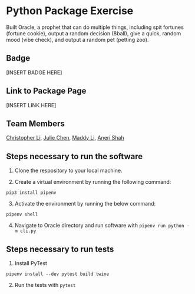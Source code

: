 # Python Package Exercise

Built Oracle, a prophet that can do multiple things, including spit fortunes (fortune cookie),
output a random decision (8ball), give a quick, random mood (vibe check), and output a random 
pet (petting zoo). 

## Badge
[INSERT BADGE HERE]

## Link to Package Page
[INSERT LINK HERE]




## Team Members
[Christopher Li](https://github.com/christopherlii), [Julie Chen](https://github.com/Julie-Chen), [Maddy Li](https://github.com/maddy-li), [Aneri Shah](https://github.com/anerivs)


## Steps necessary to run the software

1. Clone the respository to your local machine.

2. Create a virtual environment by running the following command:
```
pip3 install pipenv
```

3. Activate the environment by running the below command:
```
pipenv shell
```

4. Navigate to Oracle directory and run software with ```pipenv run python -m cli.py```

## Steps necessary to run tests

1. Install PyTest
```
pipenv install --dev pytest build twine
```

2. Run the tests with `pytest`